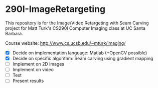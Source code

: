 290I-ImageRetargeting
=====================

This repository is for the Image/Video Retargeting with Seam Carving project for Matt Turk's
CS290I Computer Imaging class at UC Santa Barbara.

Course website: http://www.cs.ucsb.edu/~mturk/imaging/

- [X] Decide on implementation language: Matlab (+OpenCV possible)
- [X] Decide on specific algorithm: Seam carving using gradient mapping
- [ ] Implement on 2D images
- [ ] Implement on video
- [ ] Test
- [ ] Present results

